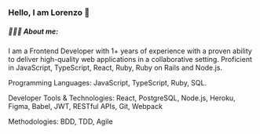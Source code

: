 ### Hello, I am Lorenzo 👋

##### 👨🏻‍💻 About me:

I am a Frontend Developer with 1+ years of experience with a proven ability to deliver high-quality web applications in a collaborative setting. Proficient in JavaScript, TypeScript, React, Ruby, Ruby on Rails and Node.js.

Programming Languages: JavaScript, TypeScript, Ruby, SQL.

Developer Tools & Technologies: React, PostgreSQL, Node.js, Heroku, Figma, Babel, JWT, RESTful APIs, Git, Webpack

Methodologies: BDD, TDD, Agile 

<!--

